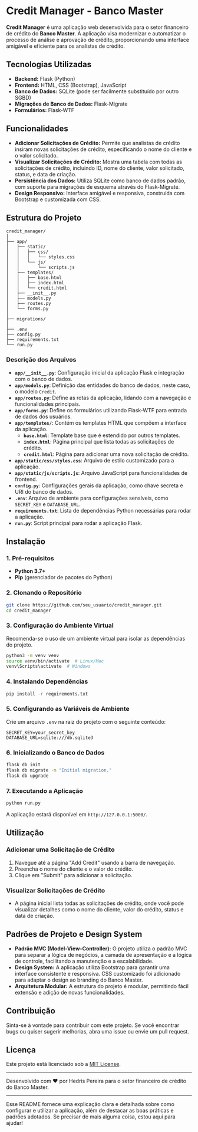 # Credit Manager - Banco Master

**Credit Manager** é uma aplicação web desenvolvida para o setor financeiro de crédito do **Banco Master**. A aplicação visa modernizar e automatizar o processo de análise e aprovação de crédito, proporcionando uma interface amigável e eficiente para os analistas de crédito.

## Tecnologias Utilizadas

- **Backend:** Flask (Python)
- **Frontend:** HTML, CSS (Bootstrap), JavaScript
- **Banco de Dados:** SQLite (pode ser facilmente substituído por outro SGBD)
- **Migrações de Banco de Dados:** Flask-Migrate
- **Formulários:** Flask-WTF

## Funcionalidades

- **Adicionar Solicitações de Crédito:** Permite que analistas de crédito insiram novas solicitações de crédito, especificando o nome do cliente e o valor solicitado.
- **Visualizar Solicitações de Crédito:** Mostra uma tabela com todas as solicitações de crédito, incluindo ID, nome do cliente, valor solicitado, status, e data de criação.
- **Persistência dos Dados:** Utiliza SQLite como banco de dados padrão, com suporte para migrações de esquema através do Flask-Migrate.
- **Design Responsivo:** Interface amigável e responsiva, construída com Bootstrap e customizada com CSS.

## Estrutura do Projeto

```plaintext
credit_manager/
│
├── app/
│   ├── static/
│   │   ├── css/
│   │   │   └── styles.css
│   │   └── js/
│   │       └── scripts.js
│   ├── templates/
│   │   ├── base.html
│   │   ├── index.html
│   │   └── credit.html
│   ├── __init__.py
│   ├── models.py
│   ├── routes.py
│   └── forms.py
│
├── migrations/
│
├── .env
├── config.py
├── requirements.txt
└── run.py
```

### Descrição dos Arquivos

- **`app/__init__.py`**: Configuração inicial da aplicação Flask e integração com o banco de dados.
- **`app/models.py`**: Definição das entidades do banco de dados, neste caso, o modelo `Credit`.
- **`app/routes.py`**: Define as rotas da aplicação, lidando com a navegação e funcionalidades principais.
- **`app/forms.py`**: Define os formulários utilizando Flask-WTF para entrada de dados dos usuários.
- **`app/templates/`**: Contém os templates HTML que compõem a interface da aplicação.
  - **`base.html`**: Template base que é estendido por outros templates.
  - **`index.html`**: Página principal que lista todas as solicitações de crédito.
  - **`credit.html`**: Página para adicionar uma nova solicitação de crédito.
- **`app/static/css/styles.css`**: Arquivo de estilo customizado para a aplicação.
- **`app/static/js/scripts.js`**: Arquivo JavaScript para funcionalidades de frontend.
- **`config.py`**: Configurações gerais da aplicação, como chave secreta e URI do banco de dados.
- **`.env`**: Arquivo de ambiente para configurações sensíveis, como `SECRET_KEY` e `DATABASE_URL`.
- **`requirements.txt`**: Lista de dependências Python necessárias para rodar a aplicação.
- **`run.py`**: Script principal para rodar a aplicação Flask.

## Instalação

### 1. Pré-requisitos

- **Python 3.7+**
- **Pip** (gerenciador de pacotes do Python)

### 2. Clonando o Repositório

```bash
git clone https://github.com/seu_usuario/credit_manager.git
cd credit_manager
```

### 3. Configuração do Ambiente Virtual

Recomenda-se o uso de um ambiente virtual para isolar as dependências do projeto.

```bash
python3 -m venv venv
source venv/bin/activate  # Linux/Mac
venv\Scripts\activate  # Windows
```

### 4. Instalando Dependências

```bash
pip install -r requirements.txt
```

### 5. Configurando as Variáveis de Ambiente

Crie um arquivo `.env` na raiz do projeto com o seguinte conteúdo:

```plaintext
SECRET_KEY=your_secret_key
DATABASE_URL=sqlite:///db.sqlite3
```

### 6. Inicializando o Banco de Dados

```bash
flask db init
flask db migrate -m "Initial migration."
flask db upgrade
```

### 7. Executando a Aplicação

```bash
python run.py
```

A aplicação estará disponível em `http://127.0.0.1:5000/`.

## Utilização

### Adicionar uma Solicitação de Crédito

1. Navegue até a página "Add Credit" usando a barra de navegação.
2. Preencha o nome do cliente e o valor do crédito.
3. Clique em "Submit" para adicionar a solicitação.

### Visualizar Solicitações de Crédito

- A página inicial lista todas as solicitações de crédito, onde você pode visualizar detalhes como o nome do cliente, valor do crédito, status e data de criação.

## Padrões de Projeto e Design System

- **Padrão MVC (Model-View-Controller):** O projeto utiliza o padrão MVC para separar a lógica de negócios, a camada de apresentação e a lógica de controle, facilitando a manutenção e a escalabilidade.
- **Design System:** A aplicação utiliza Bootstrap para garantir uma interface consistente e responsiva. CSS customizado foi adicionado para adaptar o design ao branding do Banco Master.
- **Arquitetura Modular:** A estrutura do projeto é modular, permitindo fácil extensão e adição de novas funcionalidades.

## Contribuição

Sinta-se à vontade para contribuir com este projeto. Se você encontrar bugs ou quiser sugerir melhorias, abra uma issue ou envie um pull request.

## Licença

Este projeto está licenciado sob a [MIT License](LICENSE).

---

Desenvolvido com ♥ por Hedris Pereira para o setor financeiro de crédito do Banco Master.

---

Esse README fornece uma explicação clara e detalhada sobre como configurar e utilizar a aplicação, além de destacar as boas práticas e padrões adotados. Se precisar de mais alguma coisa, estou aqui para ajudar!